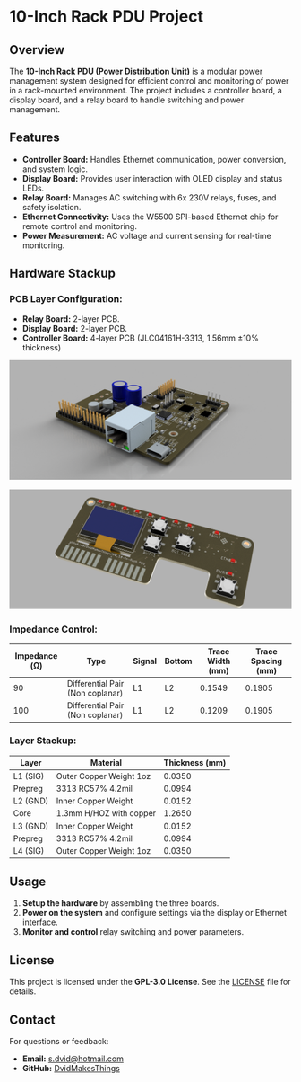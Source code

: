 # 10-Inch Rack PDU Project

## Overview
The **10-Inch Rack PDU (Power Distribution Unit)** is a modular power management system designed for efficient control and monitoring of power in a rack-mounted environment. The project includes a controller board, a display board, and a relay board to handle switching and power management.

## Features
- **Controller Board:** Handles Ethernet communication, power conversion, and system logic.
- **Display Board:** Provides user interaction with OLED display and status LEDs.
- **Relay Board:** Manages AC switching with 6x 230V relays, fuses, and safety isolation.
- **Ethernet Connectivity:** Uses the W5500 SPI-based Ethernet chip for remote control and monitoring.
- **Power Measurement:** AC voltage and current sensing for real-time monitoring.

## Hardware Stackup
### **PCB Layer Configuration:**
- **Relay Board:** 2-layer PCB.
- **Display Board:** 2-layer PCB.
- **Controller Board:** 4-layer PCB (JLC04161H-3313, 1.56mm ±10% thickness)

![Controller Board 3D View](images/Controller%20Board/ControllerBoard_3D-1.png)

![Display Board 3D View](images/Display%20Board/DisplayBoard_3D-2.png)

### **Impedance Control:**
| Impedance (Ω)  | Type                             | Signal  | Bottom  | Trace Width (mm) | Trace Spacing (mm) |
|-------------- | -------------------------------- | ------- | ------- | ---------------- | ------------------ |
| 90             | Differential Pair (Non coplanar) | L1      | L2      | 0.1549           | 0.1905             |
| 100            | Differential Pair (Non coplanar) | L1      | L2      | 0.1209           | 0.1905             |

### **Layer Stackup:**
| Layer    | Material                   | Thickness (mm) |
|-------- | -------------------------- | -------------- |
| L1 (SIG) | Outer Copper Weight 1oz    | 0.0350 |
| Prepreg  | 3313 RC57% 4.2mil          | 0.0994 |
| L2 (GND) | Inner Copper Weight        | 0.0152 |
| Core     | 1.3mm H/HOZ with copper    | 1.2650 |
| L3 (GND) | Inner Copper Weight        | 0.0152 |
| Prepreg  | 3313 RC57% 4.2mil          | 0.0994 |
| L4 (SIG) | Outer Copper Weight 1oz    | 0.0350 |

## Usage
1. **Setup the hardware** by assembling the three boards.
2. **Power on the system** and configure settings via the display or Ethernet interface.
3. **Monitor and control** relay switching and power parameters.

## License
This project is licensed under the **GPL-3.0 License**. See the [LICENSE](LICENSE) file for details.

## Contact
For questions or feedback:
- **Email:** [s.dvid@hotmail.com](mailto:s.dvid@hotmail.com)
- **GitHub:** [DvidMakesThings](https://github.com/DvidMakesThings)

